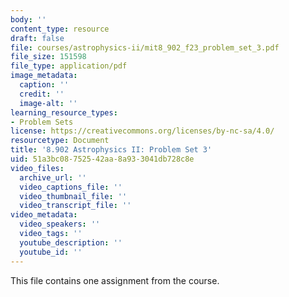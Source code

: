 ```yaml
---
body: ''
content_type: resource
draft: false
file: courses/astrophysics-ii/mit8_902_f23_problem_set_3.pdf
file_size: 151598
file_type: application/pdf
image_metadata:
  caption: ''
  credit: ''
  image-alt: ''
learning_resource_types:
- Problem Sets
license: https://creativecommons.org/licenses/by-nc-sa/4.0/
resourcetype: Document
title: '8.902 Astrophysics II: Problem Set 3'
uid: 51a3bc08-7525-42aa-8a93-3041db728c8e
video_files:
  archive_url: ''
  video_captions_file: ''
  video_thumbnail_file: ''
  video_transcript_file: ''
video_metadata:
  video_speakers: ''
  video_tags: ''
  youtube_description: ''
  youtube_id: ''
---
```

This file contains one assignment from the course.